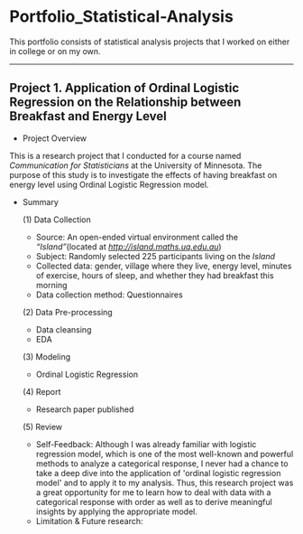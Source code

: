 # Portfolio_Statistical-Analysis

This portfolio consists of statistical analysis projects that I worked on either in college or on my own. 

---

## Project 1. Application of Ordinal Logistic Regression on the Relationship between Breakfast and Energy Level

- Project Overview

This is a research project that I conducted for a course named *Communication for Statisticians* at the University of Minnesota. The purpose of this study is to investigate the effects of having breakfast on energy level using Ordinal Logistic Regression model. 



- Summary

   (1) Data Collection  
   - Source: An open-ended virtual environment called the *“Island”*(located at *http://island.maths.uq.edu.au*)  
   - Subject: Randomly selected 225 participants living on the *Island*  
   - Collected data: gender, village where they live, energy level, minutes of exercise, hours of sleep, and whether they had breakfast this morning  
   - Data collection method: Questionnaires  
   
   
   (2) Data Pre-processing  
   - Data cleansing  
   - EDA  
   
   
   (3) Modeling  
   - Ordinal Logistic Regression  
   
   
   (4) Report  
   - Research paper published
   
   
   (5) Review  
   - Self-Feedback: Although I was already familiar with logistic regression model, which is one of the most well-known and powerful methods to analyze a categorical response, I never had a chance to take a deep dive into the application of 'ordinal logistic regression model' and to apply it to my analysis. Thus, this research project was a great opportunity for me to learn how to deal with data with a categorical response with order as well as to derive meaningful insights by applying the appropriate model.
   - Limitation & Future research: 
